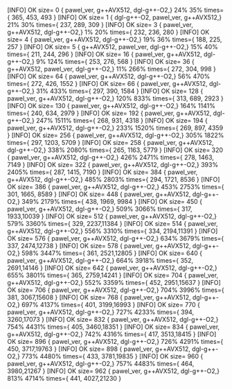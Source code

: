 [INFO] OK <float> size=   0 {  pawel_ver,  g++AVX512, dgl-g++-O2,}     24%    35%   times={  365,  453,  493 }
[INFO] OK <float> size=   1 { dgl-g++-O2,  pawel_ver,  g++AVX512,}     21%    30%   times={  237,  289,  309 }
[INFO] OK <float> size=   3 {  pawel_ver,  g++AVX512, dgl-g++-O2,}      1%    20%   times={  232,  236,  280 }
[INFO] OK <float> size=   4 {  pawel_ver,  g++AVX512, dgl-g++-O2,}     19%    36%   times={  188,  225,  257 }
[INFO] OK <float> size=   5 {  g++AVX512,  pawel_ver, dgl-g++-O2,}     15%    40%   times={  211,  244,  296 }
[INFO] OK <float> size=  16 {  pawel_ver,  g++AVX512, dgl-g++-O2,}      9%   124%   times={  253,  276,  568 }
[INFO] OK <float> size=  36 {  g++AVX512,  pawel_ver, dgl-g++-O2,}     11%   266%   times={  272,  304,  998 }
[INFO] OK <float> size=  64 {  pawel_ver,  g++AVX512, dgl-g++-O2,}     56%   470%   times={  272,  426, 1552 }
[INFO] OK <float> size=  66 {  pawel_ver,  g++AVX512, dgl-g++-O2,}     31%   433%   times={  297,  390, 1584 }
[INFO] OK <float> size= 128 {  pawel_ver,  g++AVX512, dgl-g++-O2,}    120%   833%   times={  313,  689, 2923 }
[INFO] OK <float> size= 130 {  pawel_ver,  g++AVX512, dgl-g++-O2,}    164%  1141%   times={  240,  634, 2979 }
[INFO] OK <float> size= 192 {  pawel_ver,  g++AVX512, dgl-g++-O2,}    247%  1511%   times={  268,  931, 4318 }
[INFO] OK <float> size= 194 {  pawel_ver,  g++AVX512, dgl-g++-O2,}    233%  1520%   times={  269,  897, 4359 }
[INFO] OK <float> size= 256 {  pawel_ver,  g++AVX512, dgl-g++-O2,}    305%  1822%   times={  297, 1203, 5709 }
[INFO] OK <float> size= 258 {  pawel_ver,  g++AVX512, dgl-g++-O2,}    338%  2080%   times={  265, 1163, 5779 }
[INFO] OK <float> size= 320 {  pawel_ver,  g++AVX512, dgl-g++-O2,}    426%  2471%   times={  278, 1463, 7149 }
[INFO] OK <float> size= 322 {  pawel_ver,  g++AVX512, dgl-g++-O2,}    393%  2405%   times={  287, 1415, 7190 }
[INFO] OK <float> size= 384 {  pawel_ver,  g++AVX512, dgl-g++-O2,}    485%  2803%   times={  294, 1721, 8536 }
[INFO] OK <float> size= 386 {  pawel_ver,  g++AVX512, dgl-g++-O2,}    453%  2753%   times={  301, 1665, 8589 }
[INFO] OK <float> size= 448 {  pawel_ver,  g++AVX512, dgl-g++-O2,}    349%  2179%   times={  438, 1969, 9984 }
[INFO] OK <float> size= 450 {  pawel_ver,  g++AVX512, dgl-g++-O2,}    509%  3066%   times={  317, 1933,10039 }
[INFO] OK <float> size= 512 {  pawel_ver,  g++AVX512, dgl-g++-O2,}    579%  3360%   times={  329, 2237,11384 }
[INFO] OK <float> size= 514 {  pawel_ver,  g++AVX512, dgl-g++-O2,}    556%  3310%   times={  334, 2194,11391 }
[INFO] OK <float> size= 576 {  pawel_ver,  g++AVX512, dgl-g++-O2,}    634%  3679%   times={  337, 2474,12738 }
[INFO] OK <float> size= 578 {  pawel_ver,  g++AVX512, dgl-g++-O2,}    598%  3447%   times={  361, 2521,12805 }
[INFO] OK <float> size= 640 {  pawel_ver,  g++AVX512, dgl-g++-O2,}    664%  3918%   times={  352, 2691,14146 }
[INFO] OK <float> size= 642 {  pawel_ver,  g++AVX512, dgl-g++-O2,}    655%  3801%   times={  365, 2759,14241 }
[INFO] OK <float> size= 704 {  pawel_ver,  g++AVX512, dgl-g++-O2,}    552%  3359%   times={  452, 2951,15637 }
[INFO] OK <float> size= 706 {  pawel_ver,  g++AVX512, dgl-g++-O2,}    704%  3996%   times={  381, 3067,15608 }
[INFO] OK <float> size= 768 {  pawel_ver,  g++AVX512, dgl-g++-O2,}    697%  4137%   times={  401, 3199,16993 }
[INFO] OK <float> size= 770 {  pawel_ver,  g++AVX512, dgl-g++-O2,}    727%  4233%   times={  394, 3260,17073 }
[INFO] OK <float> size= 832 {  pawel_ver,  g++AVX512, dgl-g++-O2,}    754%  4431%   times={  405, 3460,18351 }
[INFO] OK <float> size= 834 {  pawel_ver,  g++AVX512, dgl-g++-O2,}    742%  4316%   times={  417, 3513,18415 }
[INFO] OK <float> size= 896 {  pawel_ver,  g++AVX512, dgl-g++-O2,}    726%  4291%   times={  450, 3717,19763 }
[INFO] OK <float> size= 898 {  pawel_ver,  g++AVX512, dgl-g++-O2,}    773%  4480%   times={  433, 3781,19835 }
[INFO] OK <float> size= 960 {  pawel_ver,  g++AVX512, dgl-g++-O2,}    757%  4483%   times={  464, 3980,21267 }
[INFO] OK <float> size= 962 {  pawel_ver,  g++AVX512, dgl-g++-O2,}    813%  4714%   times={  441, 4027,21230 }
